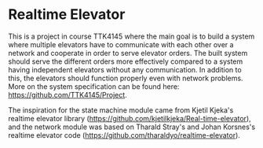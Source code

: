 Realtime Elevator
==============

This is a project in course TTK4145 where the main goal is to build a system where multiple elevators have to communicate with each other over a network and cooperate in order to serve elevator orders. The built system should serve the different orders more effectively compared to a system having independent elevators without any communication. In addition to this, the elevators should function properly even with network problems. More on the system specification can be found here: https://github.com/TTK4145/Project.

The inspiration for the state machine module came from Kjetil Kjeka's realtime elevator library (https://github.com/kjetilkjeka/Real-time-elevator), and the network module was based on Tharald Stray's and Johan Korsnes's realtime elevator code (https://github.com/tharaldyo/realtime-elevator). 





